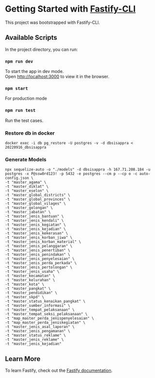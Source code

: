 # Getting Started with [Fastify-CLI](https://www.npmjs.com/package/fastify-cli)

This project was bootstrapped with Fastify-CLI.

## Available Scripts

In the project directory, you can run:

### `npm run dev`

To start the app in dev mode.\
Open [http://localhost:3000](http://localhost:3000) to view it in the browser.

### `npm start`

For production mode

### `npm run test`

Run the test cases.

### Restore db in docker

```shell
docker exec -i db pg_restore -U postgres -v -d dbsisappra < 20220916_dbsisappra
```

### Generate Models

```shell
npx sequelize-auto -o "./models" -d dbsisappra -h 167.71.208.184 -u postgres -x P@ssw0rd123! -p 5432 -e postgres --cm p --cp o -c auto-config.json \
-t "master_agama" \
-t "master_diklat" \
-t "master_eselon" \
-t "master_global_districts" \
-t "master_global_provinces" \
-t "master_global_vilages" \
-t "master_golongan" \
-t "master_jabatan" \
-t "master_jenis_bantuan" \
-t "master_jenis_kendali" \
-t "master_jenis_kegiatan" \
-t "master_jenis_kejadian" \
-t "master_jenis_kekerasan" \
-t "master_jenis_korban_jiwa" \
-t "master_jenis_korban_material" \
-t "master_jenis_pelanggaran" \
-t "master_jenis_penertiban" \
-t "master_jenis_penindakan" \
-t "master_jenis_penyelesaian" \
-t "master_jenis_perda_perkada" \
-t "master_jenis_pertolongan" \
-t "master_jenis_usaha" \
-t "master_kecamatan" \
-t "master_kelurahan" \
-t "master_kota" \
-t "master_pangkat" \
-t "master_pendidikan" \
-t "master_skpd" \
-t "master_status_kenaikan_pangkat" \
-t "master_sumber_informasi" \
-t "master_tempat_pelaksanaan" \
-t "master_tempat_seksi_pelaksanaan" \
-t "map_master_perda_jenispenyelesaian" \
-t "map_master_perda_jeniskegiatan" \
-t "master_jenis_asal_laporan" \
-t "master_jenis_pengamanan" \
-t "master_status_reklame" \
-t "master_jenis_reklame" \
-t "master_jenis_kejadian"
```

## Learn More

To learn Fastify, check out the [Fastify documentation](https://www.fastify.io/docs/latest/).
